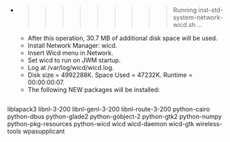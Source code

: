* >>>>>>>>> Running inst-std-system-network-wicd.sh ...
  * After this operation, 30.7 MB of additional disk space will be used.
  * Install Network Manager: wicd.
  * Insert Wicd menu in Network.
  * Set wicd to run on JWM startup.
  * Log at /var/log/wicd/wicd.log.
  * Disk size = 4992288K. Space Used = 47232K. Runtime = 00:00:00:07.
  * The following NEW packages will be installed:
  ```bash
liblapack3 libnl-3-200 libnl-genl-3-200 libnl-route-3-200 python-cairo
python-dbus python-glade2 python-gobject-2 python-gtk2 python-numpy
python-pkg-resources python-wicd wicd wicd-daemon wicd-gtk
wireless-tools wpasupplicant
  ```
